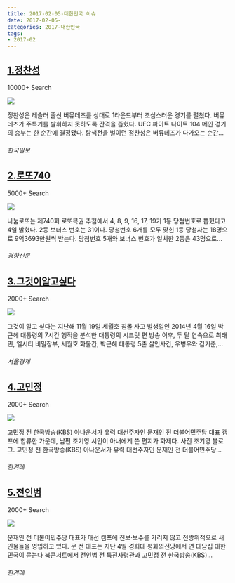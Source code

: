 ```yaml
---
title: 2017-02-05-대한민국 이슈
date: 2017-02-05-
categories: 2017-대한민국
tags: 
- 2017-02
---
```


[1.정찬성](http://www.hankookilbo.com/v/41e90875a4c4122d962b21ef3e8cde32)
--

10000+ Search

![](http:)

정찬성은 레슬러 출신 버뮤데즈를 상대로 1라운드부터 조심스러운 경기를 펼쳤다. 버뮤데즈가 주특기를 발휘하지 못하도록 간격을 좁혔다. UFC 파이트 나이트 104 메인 경기의 승부는 한 순간에 결정됐다. 탐색전을 벌이던 정찬성은 버뮤데즈가 다가오는 순간...
###### 한국일보

[2.로또740](http://biz.khan.co.kr/khan_art_view.html?artid=201702051026001&code=920100)
--

5000+ Search

![](http:)

나눔로또는 제740회 로또복권 추첨에서 4, 8, 9, 16, 17, 19가 1등 당첨번호로 뽑혔다고 4일 밝혔다. 2등 보너스 번호는 31이다. 당첨번호 6개를 모두 맞힌 1등 당첨자는 18명으로 9억3693만원씩 받는다. 당첨번호 5개와 보너스 번호가 일치한 2등은 43명으로...
###### 경향신문

[3.그것이알고싶다](http://www.sedaily.com/NewsView/1OBZ50JR3J)
--

2000+ Search

![](http:)

그것이 알고 싶다는 지난해 11월 19일 세월호 침몰 사고 발생일인 2014년 4월 16일 박근혜 대통령의 7시간 행적을 분석한 대통령의 시크릿 편 방송 이후, 두 달 연속으로 최태민, 엘시티 비밀장부, 세월호 화물칸, 박근혜 대통령 5촌 살인사건, 우병우와 김기춘,...
###### 서울경제

[4.고민정](http://www.hani.co.kr/arti/society/society_general/781438.html)
--

2000+ Search

![](http:)

고민정 전 한국방송(KBS) 아나운서가 유력 대선주자인 문재인 전 더불어민주당 대표 캠프에 합류한 가운데, 남편 조기영 시인이 아내에게 쓴 편지가 화제다. 사진 조기영 블로그. 고민정 전 한국방송(KBS) 아나운서가 유력 대선주자인 문재인 전 더불어민주당...
###### 한겨레

[5.전인범](http://www.hani.co.kr/arti/politics/politics_general/781405.html)
--

2000+ Search

![](http:)

문재인 전 더불어민주당 대표가 대선 캠프에 진보·보수를 가리지 않고 전방위적으로 새 인물들을 영입하고 있다. 문 전 대표는 지난 4일 경희대 평화의전당에서 연 대담집 대한민국이 묻는다 북콘서트에서 전인범 전 특전사령관과 고민정 전 한국방송(KBS)...
###### 한겨레

